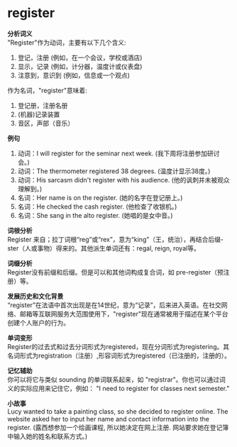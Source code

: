 # register

**分析词义**  
"Register"作为动词，主要有以下几个含义:

  

1.  登记，注册 (例如，在一个会议，学校或酒店)
2.  显示，记录 (例如，计分器，温度计或仪表盘)
3.  注意到，意识到 (例如，信息或一个观点)

  

作为名词，"register"意味着:

  

1.  登记册，注册名册
2.  (机器)记录装置
3.  音区，声部（音乐）

  

**例句**

  

1.  动词：I will register for the seminar next week. (我下周将注册参加研讨会。)
2.  动词：The thermometer registered 38 degrees. (温度计显示38度。)
3.  动词：His sarcasm didn't register with his audience. (他的讽刺并未被观众理解到。)
4.  名词：Her name is on the register. (她的名字在登记册上。)
5.  名词：He checked the cash register. (他检查了收银机。)
6.  名词：She sang in the alto register. (她唱的是女中音。)

  

**词根分析**  
Register 来自；拉丁词根“reg”或“rex”，意为“king”（王，统治），再结合后缀-ster（人或事物）得来的。其他派生单词还有：regal, reign, royal等。

  

**词缀分析**  
Register没有前缀和后缀。但是可以和其他词构成复合词，如 pre-register（预注册）等。

  

**发展历史和文化背景**  
“register”在法语中首次出现是在14世纪，意为“记录”，后来进入英语。在社交网络、邮箱等互联网服务大范围使用下，"register"现在通常被用于描述在某个平台创建个人账户的行为。

  

**单词变形**  
Register的过去式和过去分词形式为registered，现在分词形式为registering。其名词形式为registration（注册）,形容词形式为registered（已注册的，注册的）。

  

**记忆辅助**  
你可以将它与类似 sounding 的单词联系起来，如 "registrar"。你也可以通过词义的实际应用来记住它，例如： "I need to register for classes next semester."

  

**小故事**  
Lucy wanted to take a painting class, so she decided to register online. The website asked her to input her name and contact information into the register. (露西想参加一个绘画课程, 所以她决定在网上注册. 网站要求她在登记簿中输入她的姓名和联系方式。)
